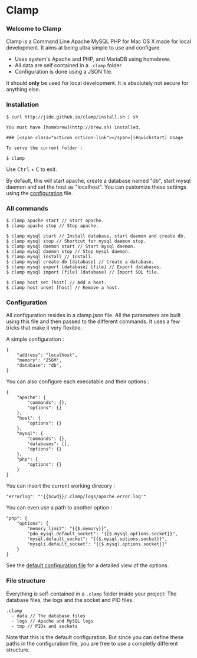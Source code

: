 Clamp
=====

### [<span class="octicon octicon-link"></span>](#welcome-to-clamp) Welcome to Clamp

Clamp is a Command Line Apache MySQL PHP for Mac OS X made for local development. It aims at being ultra simple to use and configure.

*   Uses system's Apache and PHP, and MariaDB using homebrew.
*   All data are self contained in a `.clamp` folder.
*   Configuration is done using a JSON file.

<span class="octicon octicon-alert"></span> It should **only** be used for local development. It is absolutely not secure for anything else.

### [<span class="octicon octicon-link"></span>](#installation) Installation

```
$ curl http://jide.github.io/clamp/install.sh | sh

```

    You must have [homebrew](http://brew.sh) installed.

    ### [<span class="octicon octicon-link"></span>](#quickstart) Usage

    To serve the current folder :

```
$ clamp
```

Use <kbd>Ctrl</kbd> + <kbd>C</kbd> to exit.

By default, this will start apache, create a database named "db", start mysql daemon and set the host as "localhost". You can customize these settings using the [configuration](#configuration) file.

### [<span class="octicon octicon-link"></span>](#all-commands) All commands

```
$ clamp apache start // Start apache.
$ clamp apache stop // Stop apache.

$ clamp mysql start // Install database, start daemon and create db.
$ clamp mysql stop // Shortcut for mysql daemon stop.
$ clamp mysql daemon start // Start mysql daemon.
$ clamp mysql daemon stop // Stop mysql daemon.
$ clamp mysql install // Install.
$ clamp mysql create-db [database] // Create a database.
$ clamp mysql export [database] [file] // Export databases.
$ clamp mysql import [file] [database] // Import SQL file.

$ clamp host set [host] // Add a host.
$ clamp host unset [host] // Remove a host.
```

### [<span class="octicon octicon-link"></span>](#configuration) Configuration

All configuration resides in a clamp.json file. All the parameters are built using this file and then passed to the different commands. It uses a few tricks that make it very flexible. 

A simple configuration :

```
{
    "address": "localhost",
    "memory": "256M",
    "database": "db",
}
```

You can also configure each executable and their options :

```
{
    "apache": {
        "commands": {},
        "options": {}
    },
    "host": {
        "options": {}
    },
    "mysql": {
        "commands": {},
        "databases": [],
        "options": {}
    },
    "php": {
        "options": {}
    }
}
```

You can insert the current working direcory :

```
"errorlog": "'{{$cwd}}/.clamp/logs/apache.error.log'"
```

You can even use a path to another option :

```
"php": {
    "options": {
        "memory_limit": "{{$.memory}}",
        "pdo_mysql.default_socket": "{{$.mysql.options.socket}}",
        "mysql.default_socket": "{{$.mysql.options.socket}}",
        "mysqli.default_socket": "{{$.mysql.options.socket}}"
    }
}
```

See the [default configuration file](https://github.com/jide/clamp/blob/master/clamp.defaults.json) for a detailed view of the options.

### [<span class="octicon octicon-link"></span>](#file-structure) File structure

Everything is self-contained in a `.clamp` folder inside your project: The database files, the logs and the socket and PID files.

```
.clamp
  - data // The database files
  - logs // Apache and MySQL logs
  - tmp // PIDs and sockets
```

Note that this is the default configuration. But since you can define these paths in the configuration file, you are free to use a completly different structure.